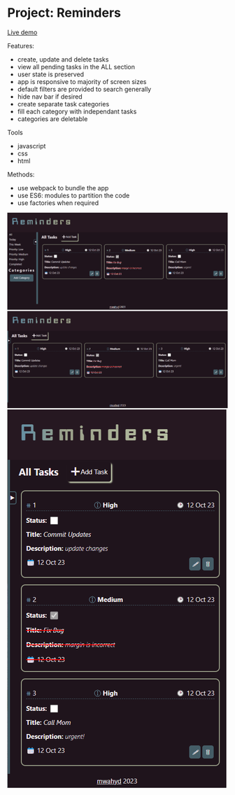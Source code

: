 # Project: Reminders

[Live demo](https://mwahyd.github.io/reminders/)

Features:

- create, update and delete tasks
- view all pending tasks in the ALL section
- user state is preserved
- app is responsive to majority of screen sizes
- default filters are provided to search generally
- hide nav bar if desired
- create separate task categories
- fill each category with independant tasks
- categories are deletable

Tools

- javascript
- css
- html

Methods:

- use webpack to bundle the app
- use ES6: modules to partition the code
- use factories when required

![Screenshot!](screenshot1.png)
![Screenshot!](screenshot2.png)
![Screenshot!](screenshot3.png)
